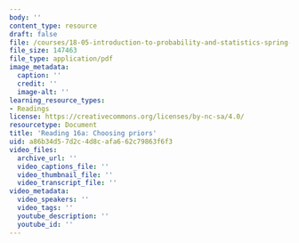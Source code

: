 ```yaml
---
body: ''
content_type: resource
draft: false
file: /courses/18-05-introduction-to-probability-and-statistics-spring-2022/mit18_05_s22_class16-prep-a.pdf
file_size: 147463
file_type: application/pdf
image_metadata:
  caption: ''
  credit: ''
  image-alt: ''
learning_resource_types:
- Readings
license: https://creativecommons.org/licenses/by-nc-sa/4.0/
resourcetype: Document
title: 'Reading 16a: Choosing priors'
uid: a86b34d5-7d2c-4d8c-afa6-62c79863f6f3
video_files:
  archive_url: ''
  video_captions_file: ''
  video_thumbnail_file: ''
  video_transcript_file: ''
video_metadata:
  video_speakers: ''
  video_tags: ''
  youtube_description: ''
  youtube_id: ''
---
```

